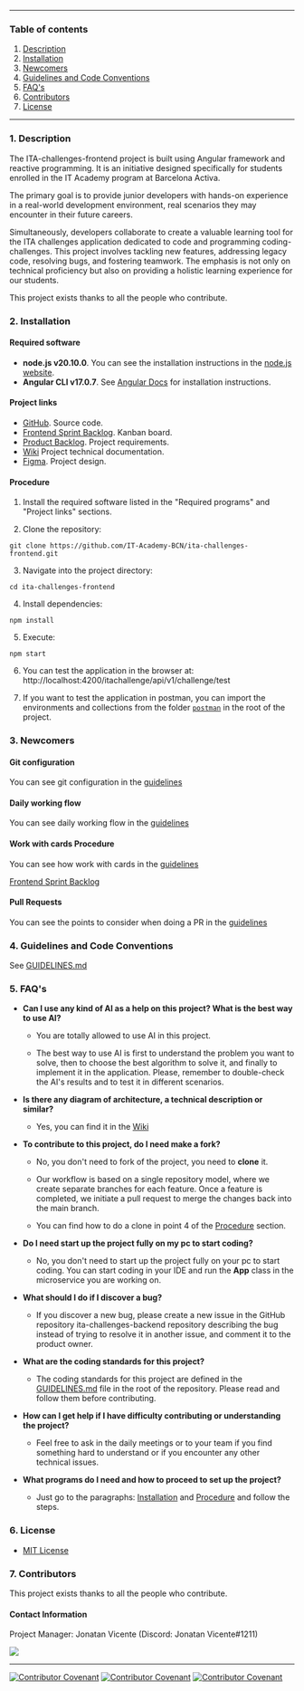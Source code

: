<!-- ## ITA-Challenges-Frontend -->

<hr>

### Table of contents

1. [Description](#description)
2. [Installation](#installation)
3. [Newcomers](#newcomers)
4. [Guidelines and Code Conventions](#guidelines-and-code-conventions)
5. [FAQ's](#faqs)
6. [Contributors](#contributors)
7. [License](#License)

<hr>

### 1. Description

The ITA-challenges-frontend project is built using Angular framework and reactive programming. It is an initiative designed specifically for students enrolled in the IT Academy program at Barcelona Activa.

The primary goal is to provide junior developers with hands-on experience in a real-world development environment,
real scenarios they may encounter in their future careers.

Simultaneously, developers collaborate to create a valuable learning tool for the ITA challenges application
dedicated to code and programming coding-challenges. This project involves tackling new features, addressing legacy code, resolving bugs,
and fostering teamwork. The emphasis is not only on technical proficiency but also on providing a holistic learning experience
for our students.

This project exists thanks to all the people who contribute.

### 2. Installation

#### Required software

- **node.js v20.10.0**. You can see the installation instructions in the [node.js website](https://nodejs.org/en/learn/getting-started/how-to-install-nodejs).
- **Angular CLI v17.0.7**. See [Angular Docs](https://angular.io/guide/setup-local) for installation instructions.

#### Project links

- [GitHub](https://github.com/IT-Academy-BCN/ita-challenges-frontend). Source code.
- [Frontend Sprint Backlog](https://github.com/orgs/IT-Academy-BCN/projects/16). Kanban board.
- [Product Backlog](https://github.com/orgs/IT-Academy-BCN/projects/13/views/1?visibleFields=%5B%22Title%22%2C%22Assignees%22%2C%22Status%22%2C%22Labels%22%5D). Project requirements.
- [Wiki](https://github.com/IT-Academy-BCN/ita-challenges-frontend/wiki) Project technical documentation.
- [Figma](https://www.figma.com/file/ScWpDKxEB3wEGbztXMSJO3/Projectes-IT-Academy?type=design&node-id=559-2230&mode=design). Project design.

#### Procedure

1. Install the required software listed in the "Required programs" and "Project links" sections.

2. Clone the repository:

```
git clone https://github.com/IT-Academy-BCN/ita-challenges-frontend.git
```

3. Navigate into the project directory:

```
cd ita-challenges-frontend
```

4. Install dependencies:

```
npm install
```

5. Execute:

```
npm start
```

6. You can test the application in the browser at: http://localhost:4200/itachallenge/api/v1/challenge/test

7. If you want to test the application in postman, you can import the environments and collections from the folder [`postman`](./postman) in the root of the project.

### 3. Newcomers

#### Git configuration

You can see git configuration in the [guidelines](./GUIDELINES.md#22-git-configurations)

#### Daily working flow

You can see daily working flow in the [guidelines](./GUIDELINES.md#23-daily-procedure)

#### Work with cards Procedure

You can see how work with cards in the [guidelines](./GUIDELINES.md#24-work-with-cards-procedure)

[Frontend Sprint Backlog](https://github.com/orgs/IT-Academy-BCN/projects/16)

#### Pull Requests

You can see the points to consider when doing a PR in the [guidelines](./GUIDELINES.md#25-Points-to-consider-when-doing-a-PR)

### 4. Guidelines and Code Conventions

See [GUIDELINES.md](GUIDELINES.md)

### 5. FAQ's

- **Can I use any kind of AI as a help on this project? What is the best way to use AI?**

  - You are totally allowed to use AI in this project.

  - The best way to use AI is first to understand the problem you want to solve, then to choose the best algorithm to solve it, and finally to implement it in the application. Please, remember to double-check the AI's results and to test it in different scenarios.

- **Is there any diagram of architecture, a technical description or similar?**

  - Yes, you can find it in the [Wiki](https://github.com/IT-Academy-BCN/ita-challenges-frontend/wiki)

- **To contribute to this project, do I need make a fork?**

  - No, you don't need to fork of the project, you need to **clone** it.

  - Our workflow is based on a single repository model, where we create separate branches for each feature.
    Once a feature is completed, we initiate a pull request to merge the changes back into the main branch.

  - You can find how to do a clone in point 4 of the [Procedure](#procedure) section.

- **Do I need start up the project fully on my pc to start coding?**

  - No, you don't need to start up the project fully on your pc to start coding.
    You can start coding in your IDE and run the **App** class in the microservice you are working on.

- **What should I do if I discover a bug?**

  - If you discover a new bug, please create a new issue in the GitHub repository ita-challenges-backend repository
    describing the bug instead of trying to resolve it in another issue, and comment it to the product owner.

- **What are the coding standards for this project?**

  - The coding standards for this project are defined in the [GUIDELINES.md](GUIDELINES.md) file in the root of the repository.
    Please read and follow them before contributing.

- **How can I get help if I have difficulty contributing or understanding the project?**

  - Feel free to ask in the daily meetings or to your team if you find something hard to understand or if you encounter any other technical issues.

- **What programs do I need and how to proceed to set up the project?**
  - Just go to the paragraphs: [Installation](#installation) and [Procedure](#procedure) and follow the steps.

### 6. License

- [MIT License](LICENSE)

### 7. Contributors

This project exists thanks to all the people who contribute.

#### Contact Information

Project Manager: Jonatan Vicente (Discord: Jonatan Vicente#1211)

<a href="https://github.com/IT-Academy-BCN/ita-challenges-frontend/graphs/contributors">
<img src="https://contrib.rocks/image?repo=IT-Academy-BCN/ita-challenges-frontend" /></a>

<hr>

[![Contributor Covenant](https://img.shields.io/badge/Contributor%20Covenant-v2.0%20adopted-ff69b4.svg)](CODE_OF_CONDUCT_EN.md)
[![Contributor Covenant](https://img.shields.io/badge/Contributor%20Covenant-v2.0%20adopted-ff69b4.svg)](CODE_OF_CONDUCT_ES.md)
[![Contributor Covenant](https://img.shields.io/badge/Contributor%20Covenant-v2.0%20adopted-ff69b4.svg)](CODE_OF_CONDUCT_CA.md)
